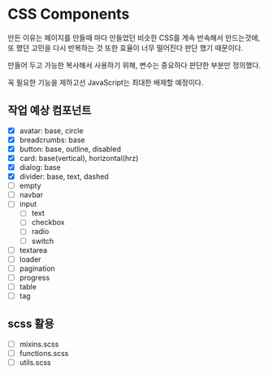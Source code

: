 # CSS Components

만든 이유는 페이지를 만들때 마다 만들었던 비슷한 CSS를 계속 반속해서 만드는것에,
또 했던 고민을 다시 반복하는 것 또한 효율이 너무 떨어진다 판단 했기 때문이다.

만들어 두고 가능한 복사해서 사용하기 위해, 변수는 중요하다 판단한 부분만 정의했다.

꼭 필요한 기능을 제하고선 JavaScript는 최대한 배제할 예정이다.

## 작업 예상 컴포넌트

- [x] avatar: base, circle
- [x] breadcrumbs: base
- [x] button: base, outline, disabled
- [x] card: base(vertical), horizontal(hrz)
- [x] dialog: base
- [x] divider: base, text, dashed
- [ ] empty
- [ ] navbar
- [ ] input
  - [ ] text
  - [ ] checkbox
  - [ ] radio
  - [ ] switch
- [ ] textarea
- [ ] loader
- [ ] pagination
- [ ] progress
- [ ] table
- [ ] tag

## scss 활용

- [ ] mixins.scss
- [ ] functions.scss
- [ ] utils.scss
